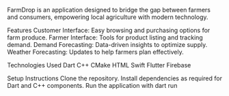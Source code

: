 FarmDrop is an application designed to bridge the gap between farmers and consumers, empowering local agriculture with modern technology.

Features
Customer Interface: Easy browsing and purchasing options for farm produce.
Farmer Interface: Tools for product listing and tracking demand.
Demand Forecasting: Data-driven insights to optimize supply.
Weather Forecasting: Updates to help farmers plan effectively.

Technologies Used
Dart
C++
CMake
HTML
Swift
Flutter
Firebase

Setup Instructions
Clone the repository.
Install dependencies as required for Dart and C++ components.
Run the application with dart run
